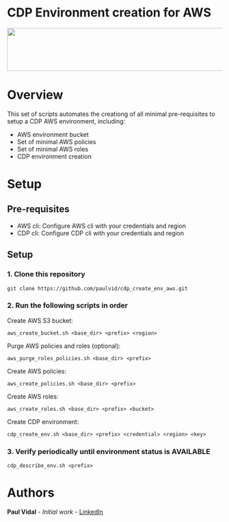 # CDP Environment creation for AWS
<div align="center">
<img src="https://github.com/paulvid/emr_to_cdp/raw/master/data/cloudera_logo_darkorange.png" width="820" height="100" align="middle">
</div>

# Overview

This set of scripts automates the creationg of all minimal pre-requisites to setup a CDP AWS environment, including:
* AWS environment bucket
* Set of minimal AWS policies
* Set of minimal AWS roles
* CDP environment creation

# Setup

## Pre-requisites


* AWS cli: Configure AWS cli with your credentials and region
* CDP cli: Configure CDP cli with your credentials and region

## Setup


### 1. Clone this repository
```
git clone https://github.com/paulvid/cdp_create_env_aws.git
```

### 2. Run the following scripts in order


Create AWS S3 bucket:
```
aws_create_bucket.sh <base_dir> <prefix> <region> 
```

Purge AWS policies and roles (optional):
```
aws_purge_roles_policies.sh <base_dir> <prefix> 
```

Create AWS policies:
```
aws_create_policies.sh <base_dir> <prefix>
```

Create AWS roles:
```
aws_create_roles.sh <base_dir> <prefix> <bucket> 
```

Create CDP environment:
```
cdp_create_env.sh <base_dir> <prefix> <credential> <region> <key> 
```

### 3. Verify periodically until environment status is AVAILABLE

```
cdp_describe_env.sh <prefix> 
```

# Authors

**Paul Vidal** - *Initial work* - [LinkedIn](https://www.linkedin.com/in/paulvid/)
